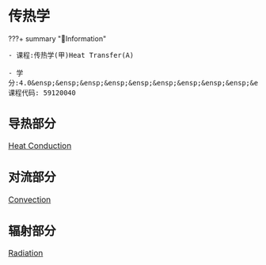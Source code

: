 # 传热学
<script src="https://polyfill.io/v3/polyfill.min.js?features=es6"></script>
<script src="https://cdn.jsdelivr.net/npm/mathjax@3/es5/tex-chtml.js"></script>
???+ summary "🌇Information"
    <font size =3.5>
    
    - 课程:传热学(甲)Heat Transfer(A)
    
    - 学分:4.0&ensp;&ensp;&ensp;&ensp;&ensp;&ensp;&ensp;&ensp;&ensp;&ensp;&ensp;&ensp;&ensp;&ensp;&ensp;&ensp;&ensp;&ensp;&ensp;&ensp;&ensp;&ensp;&ensp;&ensp;&ensp;&ensp;课程代码: 59120040

<B>导热部分</B>
---

[Heat Conduction](./pdf/heat-conduction.pdf)

<B>对流部分</B>
---

[Convection](./pdf/convection.pdf)

<B>辐射部分</B>
---

[Radiation](./pdf/radiation.pdf)